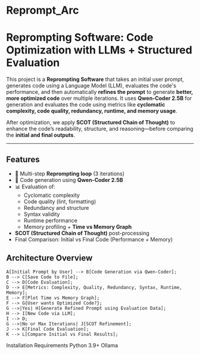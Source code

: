 # Reprompt_Arc


# Reprompting Software: Code Optimization with LLMs + Structured Evaluation

This project is a **Reprompting Software** that takes an initial user prompt, generates code using a Language Model (LLM), evaluates the code's performance, and then automatically **refines the prompt** to generate **better, more optimized code** over multiple iterations. It uses **Qwen-Coder 2.5B** for generation and evaluates the code using metrics like **cyclomatic complexity, code quality, redundancy, runtime, and memory usage**.

After optimization, we apply **SCOT (Structured Chain of Thought)** to enhance the code’s readability, structure, and reasoning—before comparing the **initial and final outputs**.

---

## Features

- 🔁 Multi-step **Reprompting loop** (3 iterations)
- 🤖 Code generation using **Qwen-Coder 2.5B**
- 📊 Evaluation of:
  - Cyclomatic complexity
  - Code quality (lint, formatting)
  - Redundancy and structure
  - Syntax validity
  - Runtime performance
  - Memory profiling + **Time vs Memory Graph**
- **SCOT (Structured Chain of Thought)** post-processing
- Final Comparison: Initial vs Final Code (Performance + Memory)


## Architecture Overview


    A[Initial Prompt by User] --> B[Code Generation via Qwen-Coder];
    B --> C[Save Code to File];
    C --> D[Code Evaluation];
    D --> E[Metrics: Complexity, Quality, Redundancy, Syntax, Runtime, Memory];
    E --> F[Plot Time vs Memory Graph];
    F --> G{User wants Optimized Code?};
    G -->|Yes| H[Generate Refined Prompt using Evaluation Data];
    H --> I[New Code via LLM];
    I --> D;
    G -->|No or Max Iterations| J[SCOT Refinement];
    J --> K[Final Code Evaluation];
    K --> L[Compare Initial vs Final Results];



    
    
Installation
Requirements
Python 3.9+
Ollama 

